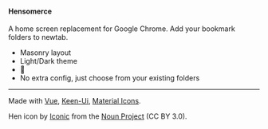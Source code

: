 #### Hensomerce

A home screen replacement for Google Chrome. Add your bookmark folders to newtab.

* Masonry layout
* Light/Dark theme
* 🐔
* No extra config, just choose from your existing folders

---

Made with [Vue](https://github.com/vuejs/vue), [Keen-Ui](https://github.com/JosephusPaye/Keen-UI), [Material Icons](material.io/icons/).

Hen icon by [Iconic](https://thenounproject.com/iconproducer/) from the [Noun Project](https://thenounproject.com/) (CC BY 3.0).